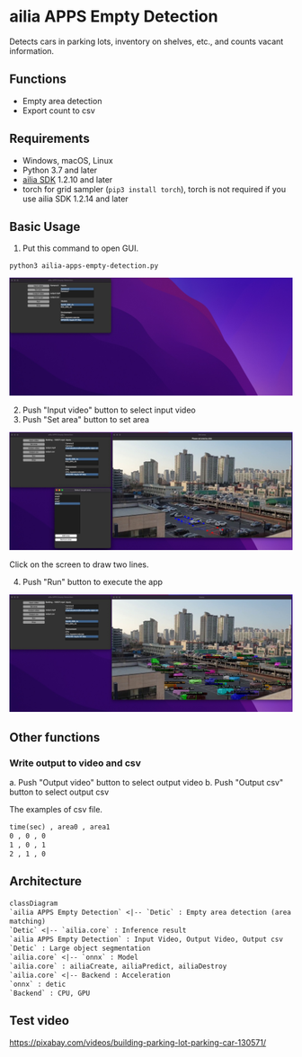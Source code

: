 # ailia APPS Empty Detection

Detects cars in parking lots, inventory on shelves, etc., and counts vacant information.

## Functions

- Empty area detection
- Export count to csv

## Requirements

- Windows, macOS, Linux
- Python 3.7 and later
- [ailia SDK](https://github.com/axinc-ai/ailia-models/blob/master/TUTORIAL.md) 1.2.10 and later
- torch for grid sampler (`pip3 install torch`), torch is not required if you use ailia SDK 1.2.14 and later

## Basic Usage

1. Put this command to open GUI.

```
python3 ailia-apps-empty-detection.py
```

![Open GUI](./tutorial/open.jpg)

2. Push "Input video" button to select input video
3. Push "Set area" button to set area

![Set area](./tutorial/area.jpg)

Click on the screen to draw two lines.

4. Push "Run" button to execute the app

![Run app](./tutorial/run.jpg)

## Other functions

### Write output to video and csv

a. Push "Output video" button to select output video
b. Push "Output csv" button to select output csv

The examples of csv file.

```
time(sec) , area0 , area1
0 , 0 , 0
1 , 0 , 1
2 , 1 , 0
```

## Architecture

```mermaid
classDiagram
`ailia APPS Empty Detection` <|-- `Detic` : Empty area detection (area matching)
`Detic` <|-- `ailia.core` : Inference result
`ailia APPS Empty Detection` : Input Video, Output Video, Output csv
`Detic` : Large object segmentation
`ailia.core` <|-- `onnx` : Model
`ailia.core` : ailiaCreate, ailiaPredict, ailiaDestroy
`ailia.core` <|-- Backend : Acceleration
`onnx` : detic
`Backend` : CPU, GPU
```

## Test video

https://pixabay.com/videos/building-parking-lot-parking-car-130571/
